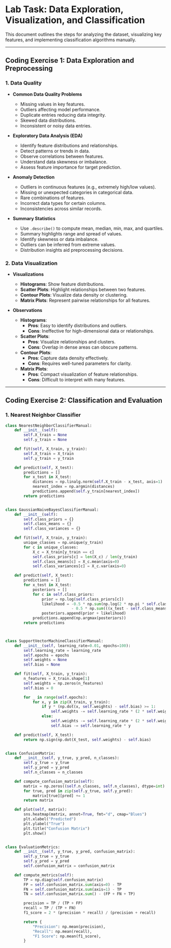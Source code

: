 # Lab Task: Data Exploration, Visualization, and Classification

This document outlines the steps for analyzing the dataset, visualizing key features, and implementing classification algorithms manually.

---

## **Coding Exercise 1: Data Exploration and Preprocessing**

### **1. Data Quality**

- **Common Data Quality Problems**
  - Missing values in key features.
  - Outliers affecting model performance.
  - Duplicate entries reducing data integrity.
  - Skewed data distributions.
  - Inconsistent or noisy data entries.

- **Exploratory Data Analysis (EDA)**
  - Identify feature distributions and relationships.
  - Detect patterns or trends in data.
  - Observe correlations between features.
  - Understand data skewness or imbalance.
  - Assess feature importance for target prediction.

- **Anomaly Detection**
  - Outliers in continuous features (e.g., extremely high/low values).
  - Missing or unexpected categories in categorical data.
  - Rare combinations of features.
  - Incorrect data types for certain columns.
  - Inconsistencies across similar records.

- **Summary Statistics**
  - Use `.describe()` to compute mean, median, min, max, and quartiles.
  - Summary highlights range and spread of values.
  - Identify skewness or data imbalance.
  - Outliers can be inferred from extreme values.
  - Distribution insights aid preprocessing decisions.

### **2. Data Visualization**

- **Visualizations**
  - **Histograms**: Show feature distributions.
  - **Scatter Plots**: Highlight relationships between two features.
  - **Contour Plots**: Visualize data density or clustering.
  - **Matrix Plots**: Represent pairwise relationships for all features.

- **Observations**
  - **Histograms**:  
    - **Pros**: Easy to identify distributions and outliers.  
    - **Cons**: Ineffective for high-dimensional data or relationships.  
  - **Scatter Plots**:  
    - **Pros**: Visualize relationships and clusters.  
    - **Cons**: Overlap in dense areas can obscure patterns.  
  - **Contour Plots**:  
    - **Pros**: Capture data density effectively.  
    - **Cons**: Requires well-tuned parameters for clarity.  
  - **Matrix Plots**:  
    - **Pros**: Compact visualization of feature relationships.  
    - **Cons**: Difficult to interpret with many features.  

---

## **Coding Exercise 2: Classification and Evaluation**

### **1. Nearest Neighbor Classifier**
```python
class NearestNeighborClassifierManual:
    def __init__(self):
        self.X_train = None
        self.y_train = None

    def fit(self, X_train, y_train):
        self.X_train = X_train
        self.y_train = y_train

    def predict(self, X_test):
        predictions = []
        for x_test in X_test:
            distances = np.linalg.norm(self.X_train - x_test, axis=1)
            nearest_index = np.argmin(distances)
            predictions.append(self.y_train[nearest_index])
        return predictions


class GaussianNaiveBayesClassifierManual:
    def __init__(self):
        self.class_priors = {}
        self.class_means = {}
        self.class_variances = {}

    def fit(self, X_train, y_train):
        unique_classes = np.unique(y_train)
        for c in unique_classes:
            X_c = X_train[y_train == c]
            self.class_priors[c] = len(X_c) / len(y_train)
            self.class_means[c] = X_c.mean(axis=0)
            self.class_variances[c] = X_c.var(axis=0)

    def predict(self, X_test):
        predictions = []
        for x_test in X_test:
            posteriors = []
            for c in self.class_priors:
                prior = np.log(self.class_priors[c])
                likelihood = -0.5 * np.sum(np.log(2 * np.pi * self.class_variances[c])) \
                             - 0.5 * np.sum(((x_test - self.class_means[c]) ** 2) / self.class_variances[c])
                posteriors.append(prior + likelihood)
            predictions.append(np.argmax(posteriors))
        return predictions



class SupportVectorMachineClassifierManual:
    def __init__(self, learning_rate=0.01, epochs=100):
        self.learning_rate = learning_rate
        self.epochs = epochs
        self.weights = None
        self.bias = None

    def fit(self, X_train, y_train):
        n_features = X_train.shape[1]
        self.weights = np.zeros(n_features)
        self.bias = 0

        for _ in range(self.epochs):
            for x, y in zip(X_train, y_train):
                if y * (np.dot(x, self.weights) - self.bias) >= 1:
                    self.weights -= self.learning_rate * (2 * self.weights)
                else:
                    self.weights -= self.learning_rate * (2 * self.weights - np.dot(x, y))
                    self.bias -= self.learning_rate * y

    def predict(self, X_test):
        return np.sign(np.dot(X_test, self.weights) - self.bias)


class ConfusionMatrix:
    def __init__(self, y_true, y_pred, n_classes):
        self.y_true = y_true
        self.y_pred = y_pred
        self.n_classes = n_classes

    def compute_confusion_matrix(self):
        matrix = np.zeros((self.n_classes, self.n_classes), dtype=int)
        for true, pred in zip(self.y_true, self.y_pred):
            matrix[true][pred] += 1
        return matrix

    def plot(self, matrix):
        sns.heatmap(matrix, annot=True, fmt="d", cmap="Blues")
        plt.xlabel("Predicted")
        plt.ylabel("True")
        plt.title("Confusion Matrix")
        plt.show()


class EvaluationMetrics:
    def __init__(self, y_true, y_pred, confusion_matrix):
        self.y_true = y_true
        self.y_pred = y_pred
        self.confusion_matrix = confusion_matrix

    def compute_metrics(self):
        TP = np.diag(self.confusion_matrix)
        FP = self.confusion_matrix.sum(axis=0) - TP
        FN = self.confusion_matrix.sum(axis=1) - TP
        TN = self.confusion_matrix.sum() - (FP + FN + TP)

        precision = TP / (TP + FP)
        recall = TP / (TP + FN)
        f1_score = 2 * (precision * recall) / (precision + recall)

        return {
            "Precision": np.mean(precision),
            "Recall": np.mean(recall),
            "F1 Score": np.mean(f1_score),
        }


